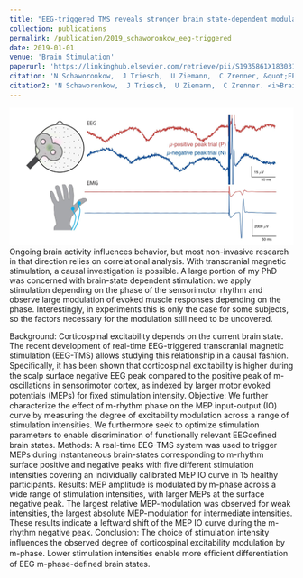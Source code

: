 ```yaml
---
title: "EEG-triggered TMS reveals stronger brain state-dependent modulation of motor evoked potentials at weaker stimulation intensities"
collection: publications
permalink: /publication/2019_schaworonkow_eeg-triggered
date: 2019-01-01
venue: 'Brain Stimulation'
paperurl: 'https://linkinghub.elsevier.com/retrieve/pii/S1935861X18303115'
citation: 'N Schaworonkow,  J Triesch,  U Ziemann,  C Zrenner, &quot;EEG-triggered TMS reveals stronger brain state-dependent modulation of motor evoked potentials at weaker stimulation intensities.&quot; <i>Brain Stimulation</i>, 2019.'
citation2: 'N Schaworonkow,  J Triesch,  U Ziemann,  C Zrenner. <i>Brain Stimulation</i>, 2019.'
---
```

![](../images/pub_eeg_triggered.jpg)
Ongoing brain activity influences behavior, but most non-invasive research in that direction relies on correlational analysis. With transcranial magnetic stimulation, a causal investigation is possible. A large portion of my PhD was concerned with brain-state dependent stimulation: we apply stimulation depending on the phase of the sensorimotor rhythm and observe large modulation of evoked muscle responses depending on the phase. Interestingly, in experiments this is only the case for some subjects, so the factors necessary for the modulation still need to be uncovered. 

<!--more-->

Background: Corticospinal excitability depends on the current brain state. The recent development of real-time EEG-triggered transcranial magnetic stimulation (EEG-TMS) allows studying this relationship in a causal fashion. Speciﬁcally, it has been shown that corticospinal excitability is higher during the scalp surface negative EEG peak compared to the positive peak of m-oscillations in sensorimotor cortex, as indexed by larger motor evoked potentials (MEPs) for ﬁxed stimulation intensity. Objective: We further characterize the effect of m-rhythm phase on the MEP input-output (IO) curve by measuring the degree of excitability modulation across a range of stimulation intensities. We furthermore seek to optimize stimulation parameters to enable discrimination of functionally relevant EEGdeﬁned brain states. Methods: A real-time EEG-TMS system was used to trigger MEPs during instantaneous brain-states corresponding to m-rhythm surface positive and negative peaks with ﬁve different stimulation intensities covering an individually calibrated MEP IO curve in 15 healthy participants. Results: MEP amplitude is modulated by m-phase across a wide range of stimulation intensities, with larger MEPs at the surface negative peak. The largest relative MEP-modulation was observed for weak intensities, the largest absolute MEP-modulation for intermediate intensities. These results indicate a leftward shift of the MEP IO curve during the m-rhythm negative peak. Conclusion: The choice of stimulation intensity inﬂuences the observed degree of corticospinal excitability modulation by m-phase. Lower stimulation intensities enable more efﬁcient differentiation of EEG m-phase-deﬁned brain states.

